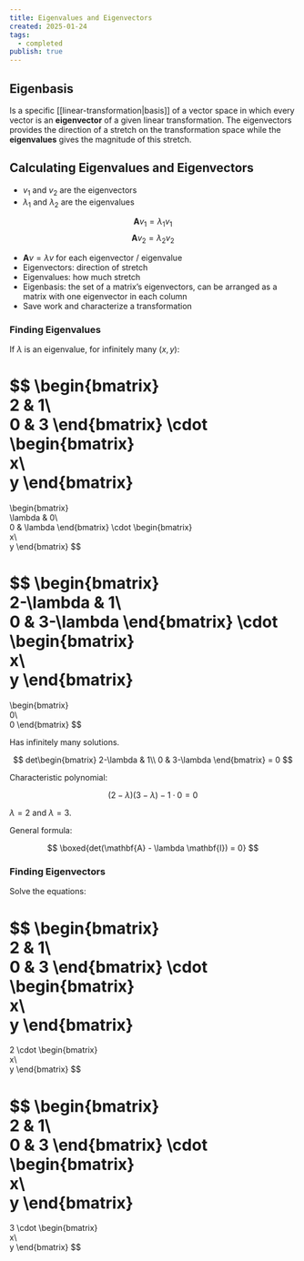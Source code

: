 ```yaml
---
title: Eigenvalues and Eigenvectors
created: 2025-01-24
tags:
  - completed
publish: true
---
```

## Eigenbasis

Is a specific [[linear-transformation|basis]] of a vector space in which every vector is an **eigenvector** of a given linear transformation. The eigenvectors provides the direction of a stretch on the transformation space while the **eigenvalues** gives the magnitude of this stretch.

## Calculating Eigenvalues and Eigenvectors

- $v_1$ and $v_2$ are the eigenvectors
- $\lambda_1$ and $\lambda_2$ are the eigenvalues

$$
\mathbf{A}v_1 = \lambda_1v_1
$$
$$
\mathbf{A}v_2 = \lambda_2v_2
$$

- $\mathbf{A}v = \lambda v$ for each eigenvector / eigenvalue
- Eigenvectors: direction of stretch
- Eigenvalues: how much stretch
- Eigenbasis: the set of a matrix’s eigenvectors, can be arranged as a matrix with one eigenvector in each column
- Save work and characterize a transformation

### Finding Eigenvalues

If $\lambda$ is an eigenvalue, for infinitely many $(x, y)$:

$$
\begin{bmatrix}  
2 & 1\\  
0 & 3
\end{bmatrix}
\cdot
\begin{bmatrix}  
x\\  
y
\end{bmatrix}
=
\begin{bmatrix}  
\lambda & 0\\  
0 & \lambda
\end{bmatrix}
\cdot
\begin{bmatrix}  
x\\  
y
\end{bmatrix}
$$

$$
\begin{bmatrix}  
2-\lambda & 1\\  
0 & 3-\lambda
\end{bmatrix}
\cdot
\begin{bmatrix}  
x\\  
y
\end{bmatrix}
=
\begin{bmatrix}  
0\\  
0
\end{bmatrix}
$$

Has infinitely many solutions.

$$
det\begin{bmatrix}  
2-\lambda & 1\\  
0 & 3-\lambda
\end{bmatrix}
= 0
$$

Characteristic polynomial:

$$
(2-\lambda)(3-\lambda)-1\cdot0 = 0
$$

$\lambda = 2$ and $\lambda = 3$.

General formula:

$$
\boxed{det(\mathbf{A} - \lambda \mathbf{I}) = 0}
$$

### Finding Eigenvectors

Solve the equations:

$$
\begin{bmatrix}  
2 & 1\\  
0 & 3
\end{bmatrix}
\cdot
\begin{bmatrix}  
x\\  
y
\end{bmatrix}
=
2
\cdot
\begin{bmatrix}  
x\\  
y
\end{bmatrix}
$$

$$
\begin{bmatrix}  
2 & 1\\  
0 & 3
\end{bmatrix}
\cdot
\begin{bmatrix}  
x\\  
y
\end{bmatrix}
=
3
\cdot
\begin{bmatrix}  
x\\  
y
\end{bmatrix}
$$
